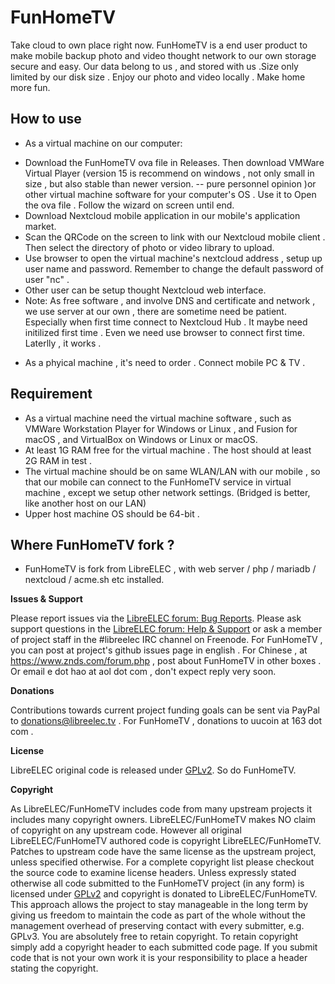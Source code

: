 # FunHomeTV
Take cloud to own place right now.
FunHomeTV is a end user product to make mobile backup photo and video thought network to our own storage secure and easy. Our data belong to us , and stored with us .Size only limited by our disk size .  Enjoy our photo and video locally . Make home more fun. 

## How to use

* As a virtual machine on our computer:
- Download the FunHomeTV ova file in Releases. Then download VMWare Virtual Player (version 15 is recommend on windows , not only small in size , but also stable than newer version. -- pure personnel opinion )or other virtual machine software for your computer's OS . Use it to Open the ova file . Follow the wizard on screen until end.
- Download Nextcloud mobile application in our mobile's application market. 
- Scan the QRCode on the screen to link with our Nextcloud mobile client . Then select the directory of photo or video library to upload.
- Use  browser to open the virtual machine's nextcloud address , setup up user name and password. Remember to change the default password of user "nc" .
- Other user can be setup thought Nextcloud web interface.
- Note: As free software , and involve DNS and certificate and network , we use server at our own , there are sometime need be patient. Especially when first time connect to Nextcloud Hub . It maybe need initilized first time . Even we need use  browser to connect first time. Laterlly , it works .

* As a phyical machine , it's need to order . Connect mobile PC & TV .

## Requirement
* As a virtual machine need the virtual machine software , such as VMWare Workstation Player for Windows or Linux , and Fusion for macOS  , and VirtualBox on Windows or Linux or macOS. 
* At least 1G RAM free for the virtual machine . The host should at least 2G RAM in test . 
* The virtual machine should be on same WLAN/LAN with our mobile , so that our mobile can connect to the FunHomeTV service in virtual machine , except we setup other network settings. (Bridged is better, like another host on our LAN)
* Upper host machine OS should be 64-bit .

## Where FunHomeTV fork ?
* FunHomeTV is fork from LibreELEC , with web server / php / mariadb / nextcloud / acme.sh etc installed. 


**Issues & Support**

Please report issues via the [LibreELEC forum: Bug Reports](https://forum.libreelec.tv/forum-35.html). Please ask support questions in the [LibreELEC forum: Help & Support](https://forum.libreelec.tv/forum-3.html) or ask a member of project staff in the #libreelec IRC channel on Freenode.  For FunHomeTV , you can post at project's github issues page in english . For Chinese , at   https://www.znds.com/forum.php , post about FunHomeTV in other boxes . Or email  e dot hao at aol dot com , don't expect reply very soon.


**Donations**

Contributions towards current project funding goals can be sent via PayPal to donations@libreelec.tv . For FunHomeTV , donations to uucoin at 163 dot com .

**License**

LibreELEC original code is released under [GPLv2](https://www.gnu.org/licenses/gpl-2.0.html). So do FunHomeTV.

**Copyright**

As LibreELEC/FunHomeTV includes code from many upstream projects it includes many copyright owners. LibreELEC/FunHomeTV makes NO claim of copyright on any upstream code. However all original LibreELEC/FunHomeTV authored code is copyright LibreELEC/FunHomeTV. Patches to upstream code have the same license as the upstream project, unless specified otherwise. For a complete copyright list please checkout the source code to examine license headers. Unless expressly stated otherwise all code submitted to the FunHomeTV project (in any form) is licensed under [GPLv2](https://www.gnu.org/licenses/gpl-2.0.html) and copyright is donated to LibreELEC/FunHomeTV. This approach allows the project to stay manageable in the long term by giving us freedom to maintain the code as part of the whole without the management overhead of preserving contact with every submitter, e.g. GPLv3. You are absolutely free to retain copyright. To retain copyright simply add a copyright header to each submitted code page. If you submit code that is not your own work it is your responsibility to place a header stating the copyright.
